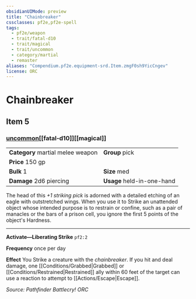 ```yaml
---
obsidianUIMode: preview
title: "Chainbreaker"
cssclasses: pf2e,pf2e-spell
tags:
  - pf2e/weapon
  - trait/fatal-d10
  - trait/magical
  - trait/uncommon
  - category/martial
  - remaster
aliases: "Compendium.pf2e.equipment-srd.Item.zmgF0sh9YicCngev"
license: ORC
---
```

# Chainbreaker
## Item 5
### [uncommon](uncommon "Uncommon Rarity Trait")[[fatal-d10]][[magical]]

|  |  |
| -- | -- |
| **Category** martial melee weapon | **Group** pick |
| **Price** 150 gp |  |
| **Bulk** 1 | **Size** med |
| **Damage** 2d6 piercing  | **Usage** held-in-one-hand |



The head of this _+1 striking pick_ is adorned with a detailed etching of an eagle with outstretched wings. When you use it to Strike an unattended object whose intended purpose is to restrain or confine, such as a pair of manacles or the bars of a prison cell, you ignore the first 5 points of the object's Hardness.

* * *

**Activate—Liberating Strike** `pf2:2`

**Frequency** once per day

**Effect** You Strike a creature with the _chainbreaker_. If you hit and deal damage, one [[Conditions/Grabbed|Grabbed]] or [[Conditions/Restrained|Restrained]] ally within 60 feet of the target can use a reaction to attempt to [[Actions/Escape|Escape]].

*Source: Pathfinder Battlecry!*
*ORC*
